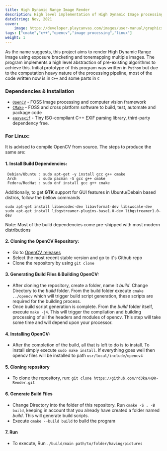 ```yaml
---
title: High Dynamic Range Image Render
description: High level implementation of High Dynamic Image processing pipeline using OpenCV
dateString: Nov, 2021
cover:
    image: https://developer.playcanvas.com/images/user-manual/graphics/physical-rendering/ibl-hdr-ldr.jpg
tags: ["cmake","c++","opencv","image processing","linux"]
weight: 1
---
```

As the name suggests, this project aims to render
High Dynamic Range Image using exposure bracketing and tonemapping multiple images. The program implements a high level abstraction of pre-existing algorithms to achieve this. Initial prototype of this program was written in ```Python``` but due to the computation heavy nature of the processing pipeline, most of the code written now is in ```C++``` and some parts in ```C``` 

### Dependencies & Installation

* [```OpenCV```](https://opencv.org/) - FOSS Image processing and computer vision framework
* [```CMake```](https://cmake.org/) - FOSS and cross platform software to build, test, automate and package code  
* [```easyexif```](https://github.com/mayanklahiri/easyexif) - Tiny ISO-compliant C++ EXIF parsing library, third-party dependency free.

### For Linux: 
It is advised to compile OpenCV from source. The steps to 
produce the same are:

#### 1. Install Build Dependencies:

``` 
 Debian/Ubuntu : sudo apt-get -y install gcc g++ cmake
 Arch          : sudo pacman -S gcc g++ cmake
 Fedora/RedHat : sudo dnf install gcc g++ cmake
 ```

Additionally, to get **GTK** support for GUI features in Ubuntu/Debain based distros, follow the bellow commands
```
sudo apt-get install libavcodec-dev libavformat-dev libswscale-dev
sudo apt-get install libgstreamer-plugins-base1.0-dev libgstreamer1.0-dev
```
Note: Most of the build dependencies come pre-shipped with most modern distributions

#### 2. Cloning the OpenCV Repository:
* Go to [OpenCV releases](https://opencv.org/releases/)
* Select the most recent stable version and go to it's Github repo
* Clone the repository by using ```git clone```

#### 3. Generating Build Files & Building OpenCV:
* After cloning the repository, create a folder, name it  _build_. Change Directory to the _build_ folder. From the build folder execute
``` cmake ../opencv ``` which will trigger build script generation, these scripts are required for the building process.
* Once build script generation is complete. From the _build_ folder itself, execute ```make -j4```. This will trigger the compilation and building processing of all the headers and modules of opencv. This step will take some time and will depend upon your processor.

#### 4. Installing OpenCV:
* After the completion of the build, all that is left to do is to install. To install simply execute ``` sudo make install ```. If everything goes well then opencv files will be installed to path ```usr/local/include/opencv4```

#### 5. Cloning repository
* To clone the repository, run: 
```git clone https://github.com/rd3ka/HDR-Render.git ```

#### 6. Generate Build Files
* Change Directory into the folder of this repository. 
 Run ```cmake -S . -B build```, keeping in account that you already have created a folder named _build_. This will generate build scripts.
* Execute ```cmake --build build``` to build the program
#### 7. Run
* To execute, Run
```./build/main path/to/folder/having/pictures```